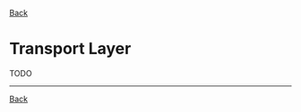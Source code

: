 <a href="javascript:history.go(-1)">Back</a>
# Transport Layer

TODO

<hr>
<a href="javascript:history.go(-1)">Back</a>
